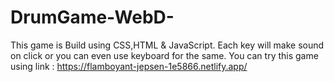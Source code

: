 # DrumGame-WebD-
This game is Build using CSS,HTML &amp; JavaScript. Each key will make sound on click or you can even use keyboard for the same. 
You can try this game using link : https://flamboyant-jepsen-1e5866.netlify.app/
